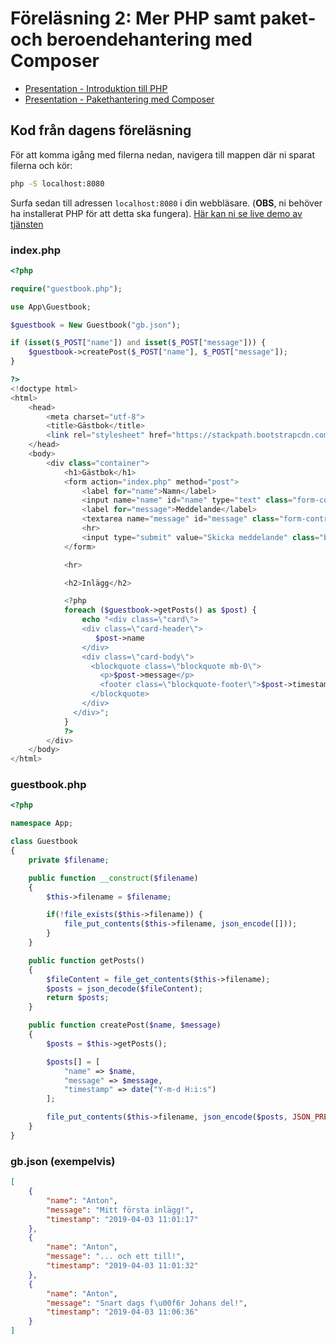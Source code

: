 # Föreläsning 2: Mer PHP samt paket- och beroendehantering med Composer

- [Presentation - Introduktion till PHP](php.pdf)
- [Presentation - Pakethantering med Composer](composer.pdf)

## Kod från dagens föreläsning

För att komma igång med filerna nedan, navigera till mappen där ni sparat filerna och kör:

```bash
php -S localhost:8080
```

Surfa sedan till adressen `localhost:8080` i din webbläsare. (**OBS**, ni behöver ha installerat PHP för att detta ska fungera). [Här kan ni se live demo av tjänsten](http://ddwap.mah.se/tsanti/VT2019/DA288A/Guestbook/index.php)

### index.php

```php
<?php

require("guestbook.php");

use App\Guestbook;

$guestbook = New Guestbook("gb.json");

if (isset($_POST["name"]) and isset($_POST["message"])) {
    $guestbook->createPost($_POST["name"], $_POST["message"]);
}

?>
<!doctype html>
<html>
    <head>
        <meta charset="utf-8">
        <title>Gästbok</title>
        <link rel="stylesheet" href="https://stackpath.bootstrapcdn.com/bootstrap/4.3.1/css/bootstrap.min.css" integrity="sha384-ggOyR0iXCbMQv3Xipma34MD+dH/1fQ784/j6cY/iJTQUOhcWr7x9JvoRxT2MZw1T" crossorigin="anonymous">
    </head>
    <body>
        <div class="container">
            <h1>Gästbok</h1>
            <form action="index.php" method="post">
                <label for="name">Namn</label>
                <input name="name" id="name" type="text" class="form-control">
                <label for="message">Meddelande</label>
                <textarea name="message" id="message" class="form-control"></textarea>
                <hr>
                <input type="submit" value="Skicka meddelande" class="btn btn-success">
            </form>

            <hr>

            <h2>Inlägg</h2>

            <?php
            foreach ($guestbook->getPosts() as $post) {
                echo "<div class=\"card\">
                <div class=\"card-header\">
                   $post->name
                </div>
                <div class=\"card-body\">
                  <blockquote class=\"blockquote mb-0\">
                    <p>$post->message</p>
                    <footer class=\"blockquote-footer\">$post->timestamp</footer>
                  </blockquote>
                </div>
              </div>";
            }
            ?>
        </div>
    </body>
</html>
```

### guestbook.php

```php
<?php

namespace App;

class Guestbook
{
    private $filename;

    public function __construct($filename)
    {
        $this->filename = $filename;

        if(!file_exists($this->filename)) {
            file_put_contents($this->filename, json_encode([]));
        }
    }

    public function getPosts()
    {
        $fileContent = file_get_contents($this->filename);
        $posts = json_decode($fileContent);
        return $posts;
    }

    public function createPost($name, $message)
    {
        $posts = $this->getPosts();

        $posts[] = [
            "name" => $name,
            "message" => $message,
            "timestamp" => date("Y-m-d H:i:s")
        ];

        file_put_contents($this->filename, json_encode($posts, JSON_PRETTY_PRINT));
    }
}
```

### gb.json (exempelvis)

```json
[
    {
        "name": "Anton",
        "message": "Mitt första inlägg!",
        "timestamp": "2019-04-03 11:01:17"
    },
    {
        "name": "Anton",
        "message": "... och ett till!",
        "timestamp": "2019-04-03 11:01:32"
    },
    {
        "name": "Anton",
        "message": "Snart dags f\u00f6r Johans del!",
        "timestamp": "2019-04-03 11:06:36"
    }
]
``` 
